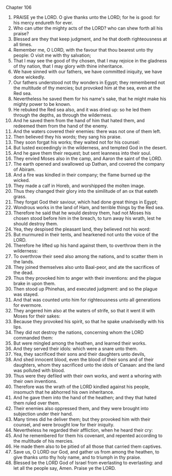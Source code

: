 

Chapter 106

1. PRAISE ye the LORD.  O give thanks unto the LORD; for he is good: for his mercy endureth for ever.
2. Who can utter the mighty acts of the LORD?  who can shew forth all his praise?
3. Blessed are they that keep judgment, and he that doeth righteousness at all times.
4. Remember me, O LORD, with the favour that thou bearest unto thy people: O visit me with thy salvation;
5. That I may see the good of thy chosen, that I may rejoice in the gladness of thy nation, that I may glory with thine inheritance.
6. We have sinned with our fathers, we have committed iniquity, we have done wickedly.
7. Our fathers understood not thy wonders in Egypt; they remembered not the multitude of thy mercies; but provoked him at the sea, even at the Red sea.
8. Nevertheless he saved them for his name's sake, that he might make his mighty power to be known.
9. He rebuked the Red sea also, and it was dried up: so he led them through the depths, as through the wilderness.
10. And he saved them from the hand of him that hated them, and redeemed them from the hand of the enemy.
11. And the waters covered their enemies: there was not one of them left.
12. Then believed they his words; they sang his praise.
13. They soon forgat his works; they waited not for his counsel:
14. But lusted exceedingly in the wilderness, and tempted God in the desert.
15. And he gave them their request; but sent leanness into their soul.
16. They envied Moses also in the camp, and Aaron the saint of the LORD.
17. The earth opened and swallowed up Dathan, and covered the company of Abiram.
18. And a fire was kindled in their company; the flame burned up the wicked.
19. They made a calf in Horeb, and worshipped the molten image.
20. Thus they changed their glory into the similitude of an ox that eateth grass.
21. They forgat God their saviour, which had done great things in Egypt;
22. Wondrous works in the land of Ham, and terrible things by the Red sea.
23. Therefore he said that he would destroy them, had not Moses his chosen stood before him in the breach, to turn away his wrath, lest he should destroy them.
24. Yea, they despised the pleasant land, they believed not his word:
25. But murmured in their tents, and hearkened not unto the voice of the LORD.
26. Therefore he lifted up his hand against them, to overthrow them in the wilderness:
27. To overthrow their seed also among the nations, and to scatter them in the lands.
28. They joined themselves also unto Baal-peor, and ate the sacrifices of the dead.
29. Thus they provoked him to anger with their inventions: and the plague brake in upon them.
30. Then stood up Phinehas, and executed judgment: and so the plague was stayed.
31. And that was counted unto him for righteousness unto all generations for evermore.
32. They angered him also at the waters of strife, so that it went ill with Moses for their sakes:
33. Because they provoked his spirit, so that he spake unadvisedly with his lips.
34. They did not destroy the nations, concerning whom the LORD commanded them:
35. But were mingled among the heathen, and learned their works.
36. And they served their idols: which were a snare unto them.
37. Yea, they sacrificed their sons and their daughters unto devils,
38. And shed innocent blood, even the blood of their sons and of their daughters, whom they sacrificed unto the idols of Canaan: and the land was polluted with blood.
39. Thus were they defiled with their own works, and went a whoring with their own inventions.
40. Therefore was the wrath of the LORD kindled against his people, insomuch that he abhorred his own inheritance.
41. And he gave them into the hand of the heathen; and they that hated them ruled over them.
42. Their enemies also oppressed them, and they were brought into subjection under their hand.
43. Many times did he deliver them; but they provoked him with their counsel, and were brought low for their iniquity.
44. Nevertheless he regarded their affliction, when he heard their cry:
45. And he remembered for them his covenant, and repented according to the multitude of his mercies.
46. He made them also to be pitied of all those that carried them captives.
47. Save us, O LORD our God, and gather us from among the heathen, to give thanks unto thy holy name, and to triumph in thy praise.
48. Blessed be the LORD God of Israel from everlasting to everlasting: and let all the people say, Amen.  Praise ye the LORD.
